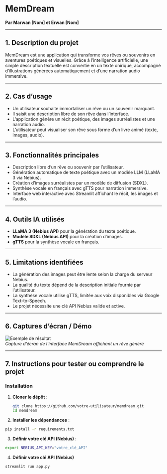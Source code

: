 # MemDream

**Par Marwan [Nom] et Erwan [Nom]**

---

## 1. Description du projet

MemDream est une application qui transforme vos rêves ou souvenirs en aventures poétiques et visuelles. Grâce à l’intelligence artificielle, une simple description textuelle est convertie en un texte onirique, accompagné d’illustrations générées automatiquement et d’une narration audio immersive.

---

## 2. Cas d’usage

- Un utilisateur souhaite immortaliser un rêve ou un souvenir marquant.
- Il saisit une description libre de son rêve dans l’interface.
- L’application génère un récit poétique, des images surréalistes et une narration audio.
- L’utilisateur peut visualiser son rêve sous forme d’un livre animé (texte, images, audio).

---

## 3. Fonctionnalités principales

- Description libre d’un rêve ou souvenir par l’utilisateur.
- Génération automatique de texte poétique avec un modèle LLM (LLaMA 3 via Nebius).
- Création d’images surréalistes par un modèle de diffusion (SDXL).
- Synthèse vocale en français avec gTTS pour narration immersive.
- Interface web interactive avec Streamlit affichant le récit, les images et l’audio.

---

## 4. Outils IA utilisés

- **LLaMA 3 (Nebius API)** pour la génération du texte poétique.
- **Modèle SDXL (Nebius API)** pour la création d’images.
- **gTTS** pour la synthèse vocale en français.

---

## 5. Limitations identifiées

- La génération des images peut être lente selon la charge du serveur Nebius.
- La qualité du texte dépend de la description initiale fournie par l’utilisateur.
- La synthèse vocale utilise gTTS, limitée aux voix disponibles via Google Text-to-Speech.
- Le projet nécessite une clé API Nebius valide et active.

---

## 6. Captures d’écran / Démo

![Exemple de résultat](lien_vers_capture.png)  
*Capture d’écran de l’interface MemDream affichant un rêve généré*

---

## 7. Instructions pour tester ou comprendre le projet

### Installation
1. **Cloner le dépôt** :  
   ```bash
   git clone https://github.com/votre-utilisateur/memdream.git
   cd memdream
    ```
   
2. **Installer les dépendances** : 
  ```bash
pip install -r requirements.txt
  ```

3. **Définir votre clé API (Nebius)** :
  ```bash
export NEBIUS_API_KEY="votre_clé_API"
  ```

4. **Définir votre clé API (Nebius)** 
  ```bash
streamlit run app.py
  ```

